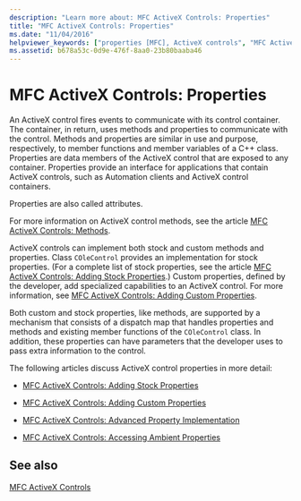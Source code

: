 ```yaml
---
description: "Learn more about: MFC ActiveX Controls: Properties"
title: "MFC ActiveX Controls: Properties"
ms.date: "11/04/2016"
helpviewer_keywords: ["properties [MFC], ActiveX controls", "MFC ActiveX controls [MFC], properties", "properties [MFC]"]
ms.assetid: b678a53c-0d9e-476f-8aa0-23b80baaba46
---
```

# MFC ActiveX Controls: Properties

An ActiveX control fires events to communicate with its control container. The container, in return, uses methods and properties to communicate with the control. Methods and properties are similar in use and purpose, respectively, to member functions and member variables of a C++ class. Properties are data members of the ActiveX control that are exposed to any container. Properties provide an interface for applications that contain ActiveX controls, such as Automation clients and ActiveX control containers.

Properties are also called attributes.

For more information on ActiveX control methods, see the article [MFC ActiveX Controls: Methods](mfc-activex-controls-methods.md).

ActiveX controls can implement both stock and custom methods and properties. Class `COleControl` provides an implementation for stock properties. (For a complete list of stock properties, see the article [MFC ActiveX Controls: Adding Stock Properties](mfc-activex-controls-adding-stock-properties.md).) Custom properties, defined by the developer, add specialized capabilities to an ActiveX control. For more information, see [MFC ActiveX Controls: Adding Custom Properties](mfc-activex-controls-adding-custom-properties.md).

Both custom and stock properties, like methods, are supported by a mechanism that consists of a dispatch map that handles properties and methods and existing member functions of the `COleControl` class. In addition, these properties can have parameters that the developer uses to pass extra information to the control.

The following articles discuss ActiveX control properties in more detail:

- [MFC ActiveX Controls: Adding Stock Properties](mfc-activex-controls-adding-stock-properties.md)

- [MFC ActiveX Controls: Adding Custom Properties](mfc-activex-controls-adding-custom-properties.md)

- [MFC ActiveX Controls: Advanced Property Implementation](mfc-activex-controls-advanced-property-implementation.md)

- [MFC ActiveX Controls: Accessing Ambient Properties](mfc-activex-controls-accessing-ambient-properties.md)

## See also

[MFC ActiveX Controls](mfc-activex-controls.md)

